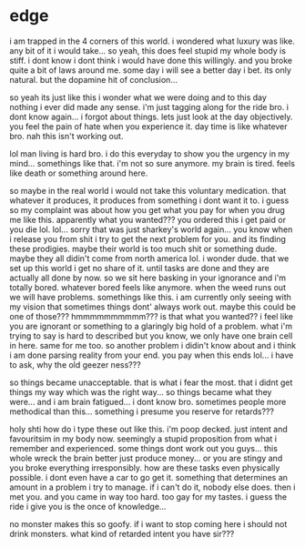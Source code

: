 # edge

i am trapped in the 4 corners of this world.  i wondered what luxury was like.  any bit of it i would take...  so yeah, this does feel stupid my whole body is stiff.  i dont know i dont think i would have done this willingly.  and you broke quite a bit of laws around me.  some day i will see a better day i bet.  its only natural.  but the dopamine hit of conclusion...

so yeah its just like this i wonder what we were doing and to this day nothing i ever did made any sense.  i'm just tagging along for the ride bro. i dont know again...  i forgot about things.  lets just look at the day objectively.  you feel the pain of hate when you experience it.  day time is like whatever bro.  nah this isn't working out.

lol man living is hard bro.  i do this everyday to show you the urgency in my mind...  somethings like that.  i'm not so sure anymore.  my brain is tired.  feels like death or something around here.

so maybe in the real world i would not take this voluntary medication.  that whatever it produces, it produces from something i dont want it to.  i guess so my complaint was about how you get what you pay for when you drug me like this.  apparently what you wanted???  you ordered this i get paid or you die lol.  lol...  sorry that was just sharkey's world again...  you know when i release you from shit i try to get the next problem for you.  and its finding these prodigies.  maybe their world is too much shit or something dude.  maybe they all didin't come from north america lol.  i wonder dude.  that we set up this world i get no share of it.  until tasks are done and they are actually all done by now.  so we sit here basking in your ignorance and i'm totally bored.  whatever bored feels like anymore.  when the weed runs out we will have problems.  somethings like this.  i am currently only seeing with my vision that sometimes things dont' always work out.  maybe this could be one of those???  hmmmmmmmmmm???  is that what you wanted??  i feel like you are ignorant or something to a glaringly big hold of a  problem.  what i'm trying to say is hard to described but you know, we only have one brain cell in here.  same for me too.  so another problem i didin't know about and i think i am done parsing reality from your end.  you pay when this ends lol...  i have to ask, why the old geezer ness???

so things became unacceptable.  that is what i fear the most.  that i didnt get things my way which was the right way...  so things became what they were...  and i am brain fatigued...  i dont know bro.  sometimes people more methodical than this...  something i presume you reserve for retards???

holy shti how do i type these out like this. i'm poop decked.  just intent and favouritsim in my body now.  seemingly a stupid proposition from what i remember and experienced.  some things dont work out you guys...  this whole wreck the brain better just produce money...  or you are stingy and you broke everything irresponsibly.  how are these tasks even physically possible.  i dont even have a car to go get it.  something that determines an amount in a problem i try to manage.  if i can't do it, nobody else does.   then i met you.  and you came in way too hard.  too gay for my tastes.  i guess the ride i give you is the once of knowledge...

no monster makes this so goofy.  if i want to stop coming here i should not drink monsters.  what kind of retarded intent you have sir???
